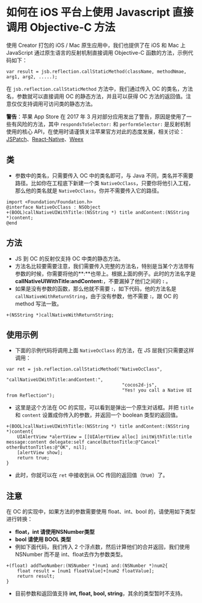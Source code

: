 如何在 iOS 平台上使用 Javascript 直接调用 Objective-C 方法
===

使用 Creator 打包的 iOS / Mac 原生应用中，我们也提供了在 iOS 和 Mac 上 JavaScript 通过原生语言的反射机制直接调用 Objective-C 函数的方法，示例代码如下：

```
var result = jsb.reflection.callStaticMethod(className, methodNmae, arg1, arg2, .....);
```

在 `jsb.reflection.callStaticMethod` 方法中，我们通过传入 OC 的类名，方法名，参数就可以直接调用 OC 的静态方法，并且可以获得 OC 方法的返回值。注意仅仅支持调用可访问类的静态方法。

**警告**：苹果 App Store 在 2017 年 3 月对部分应用发出了警告，原因是使用了一些有风险的方法，其中 `respondsToSelector:` 和 `performSelector:` 是反射机制使用的核心 API，在使用时请谨慎关注苹果官方对此的态度发展，相关讨论：[JSPatch](https://github.com/bang590/JSPatch/issues/746)、[React-Native](https://github.com/facebook/react-native/issues/12778)、[Weex](https://github.com/alibaba/weex/issues/2875)

## 类

- 参数中的类名，只需要传入 OC 中的类名即可，与 Java 不同，类名并不需要路径。比如你在工程底下新建一个类 `NativeOcClass`，只要你将他引入工程，那么他的类名就是 `NativeOcClass`，你并不需要传入它的路径。

```
import <Foundation/Foundation.h>
@interface NativeOcClass : NSObject
+(BOOL)callNativeUIWithTitle:(NSString *) title andContent:(NSString *)content;
@end
```
    
## 方法

- JS 到 OC 的反射仅支持 OC 中类的静态方法。
- 方法名比较要需要注意，我们需要传入完整的方法名，特别是当某个方法带有参数的时候，你需要将他的**:**也带上。根据上面的例子。此时的方法名字是 **callNativeUIWithTitle:andContent:**，不要漏掉了他们之间的 **:** 。
- 如果是没有参数的函数，那么他就不需要 **:**，如下代码，他的方法名是 `callNativeWithReturnString`，由于没有参数，他不需要 **:**，跟 OC 的 method 写法一致。

```
+(NSString *)callNativeWithReturnString;
```

## 使用示例

- 下面的示例代码将调用上面 `NativeOcClass` 的方法，在 JS 层我们只需要这样调用：
 
```
var ret = jsb.reflection.callStaticMethod("NativeOcClass", 
                                           "callNativeUIWithTitle:andContent:",
                                           "cocos2d-js", 
                                           "Yes! you call a Native UI from Reflection");
```

- 这里是这个方法在 OC 的实现，可以看到是弹出一个原生对话框。并把 `title` 和 `content` 设置成你传入的参数，并返回一个 boolean 类型的返回值。

```
+(BOOL)callNativeUIWithTitle:(NSString *) title andContent:(NSString *)content{
    UIAlertView *alertView = [[UIAlertView alloc] initWithTitle:title message:content delegate:self cancelButtonTitle:@"Cancel" otherButtonTitles:@"OK", nil];
    [alertView show];
    return true;
}
```

- 此时，你就可以在 `ret` 中接收到从 OC 传回的返回值（true）了。

## 注意

在 OC 的实现中，如果方法的参数需要使用 float、int、bool 的，请使用如下类型进行转换：

- **float，int 请使用NSNumber类型**
- **bool 请使用 BOOL 类型**
- 例如下面代码，我们传入 2 个浮点数，然后计算他们的合并返回，我们使用 NSNumber 而不是 int、float去作为参数类型。

```
+(float) addTwoNumber:(NSNumber *)num1 and:(NSNumber *)num2{
    float result = [num1 floatValue]+[num2 floatValue];
    return result;
}
```

- 目前参数和返回值支持 **int, float, bool, string**，其余的类型暂时不支持。